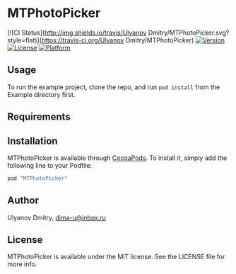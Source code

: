 # MTPhotoPicker

[![CI Status](http://img.shields.io/travis/Ulyanov Dmitry/MTPhotoPicker.svg?style=flat)](https://travis-ci.org/Ulyanov Dmitry/MTPhotoPicker)
[![Version](https://img.shields.io/cocoapods/v/MTPhotoPicker.svg?style=flat)](http://cocoapods.org/pods/MTPhotoPicker)
[![License](https://img.shields.io/cocoapods/l/MTPhotoPicker.svg?style=flat)](http://cocoapods.org/pods/MTPhotoPicker)
[![Platform](https://img.shields.io/cocoapods/p/MTPhotoPicker.svg?style=flat)](http://cocoapods.org/pods/MTPhotoPicker)

## Usage

To run the example project, clone the repo, and run `pod install` from the Example directory first.

## Requirements

## Installation

MTPhotoPicker is available through [CocoaPods](http://cocoapods.org). To install
it, simply add the following line to your Podfile:

```ruby
pod "MTPhotoPicker"
```

## Author

Ulyanov Dmitry, dima-u@inbox.ru

## License

MTPhotoPicker is available under the MIT license. See the LICENSE file for more info.
